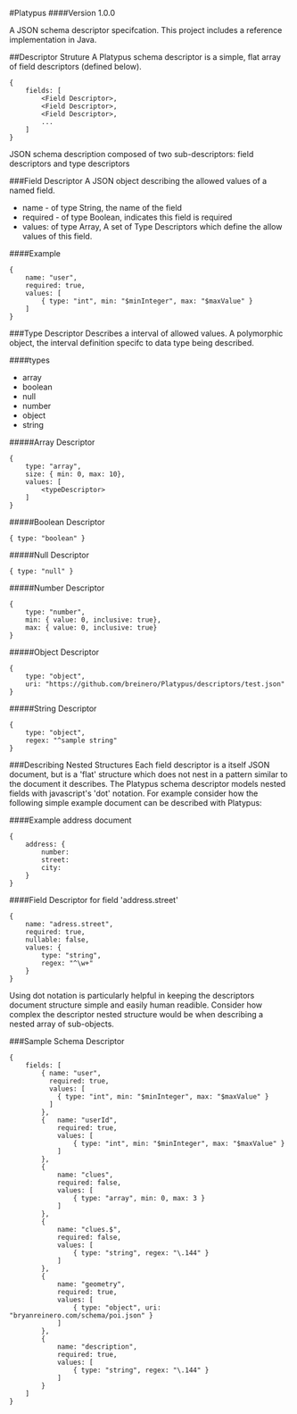 #Platypus
####Version 1.0.0

A JSON schema descriptor specifcation. This project includes a reference implementation in Java.

##Descriptor Struture
A Platypus schema descriptor is a simple, flat array of field descriptors (defined below).

```
{
	fields: [
		<Field Descriptor>,
		<Field Descriptor>,
		<Field Descriptor>,
		...
	]
}
```
JSON schema description composed of two sub-descriptors: field descriptors and type descriptors 


###Field Descriptor
A JSON object describing the allowed values of a named field.

* name - of type String, the name of the field 
* required - of type Boolean, indicates this field is required
* values: of type Array, A set of Type Descriptors which define the allow values of this field.

####Example
```
{ 
	name: "user",
    required: true,
    values: [
    	{ type: "int", min: "$minInteger", max: "$maxValue" }
    ]   
}
```

###Type Descriptor
Describes a interval of allowed values. A polymorphic object, the interval definition specifc to data type being described.

####types
* array
* boolean
* null
* number
* object
* string

#####Array Descriptor
```
{
	type: "array", 
	size: { min: 0, max: 10},
	values: [
		<typeDescriptor>
	]
}
```
#####Boolean Descriptor
```
{ type: "boolean" }
```
#####Null Descriptor
```
{ type: "null" }
```
#####Number Descriptor
```
{
	type: "number", 
	min: { value: 0, inclusive: true},
	max: { value: 0, inclusive: true}
}
```

#####Object Descriptor
```
{
	type: "object", 
	uri: "https://github.com/breinero/Platypus/descriptors/test.json"
}
```

#####String Descriptor
```
{
	type: "object", 
	regex: "^sample string"
}
```
###Describing Nested Structures
Each field descriptor is a itself JSON document, but is a 'flat' structure which does not nest in a pattern similar to the document it describes. The Platypus schema descriptor models nested fields with javascript's 'dot' notation. For example consider how the following simple example document can be described with Platypus:

####Example address document
```
{	
	address: {
		number:
		street:
		city:
	}
}
```
####Field Descriptor for field 'address.street'
```
{
	name: "adress.street",
	required: true,
	nullable: false,
	values: {
		type: "string", 
		regex: "^\w+"
	}
}
```
Using dot notation is particularly helpful in keeping the descriptors document structure simple and easily human readible. Consider how complex the descriptor nested structure would be when describing a nested array of sub-objects. 


###Sample Schema Descriptor

```
{
    fields: [
        { name: "user",
          required: true,
          values: [
          	{ type: "int", min: "$minInteger", max: "$maxValue" }
          ]   
        },
        {	name: "userId",
            required: true,
            values: [
            	{ type: "int", min: "$minInteger", max: "$maxValue" }
            ]
        },
        {
            name: "clues",
            required: false,
            values: [
            	{ type: "array", min: 0, max: 3 }
            ]
        },
        {
            name: "clues.$",
            required: false,
            values: [
            	{ type: "string", regex: "\.144" }
            ]
        },
        {
        	name: "geometry",
        	required: true,
        	values: [
        		{ type: "object", uri: "bryanreinero.com/schema/poi.json" }
        	]
        },
        {
         	name: "description",
         	required: true,
         	values: [
         		{ type: "string", regex: "\.144" }
         	]
        }
    ]
}
```
